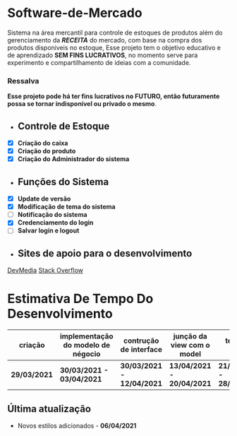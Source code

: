 # Software-de-Mercado
Sistema na área mercantil para controle de estoques de produtos além do gerenciamento da ***RECEITA*** do mercado, com base na compra dos produtos disponiveis no estoque, Esse projeto tem o objetivo educativo e de aprendizado **SEM FINS LUCRATIVOS**, no momento serve para experimento e compartilhamento de ideias com a comunidade.
### Ressalva
**Esse projeto pode há ter fins lucrativos no FUTURO, então futuramente possa se tornar indisponível ou privado o mesmo**.
- ## Controle de Estoque
- [x] **Criação do caixa**
- [x] **Criação do produto**
- [x] **Criação do Administrador do sistema**
- ## Funções do Sistema
- [x] **Update de versão**
- [x] **Modificação de tema do sistema**
- [ ] **Notificação do sistema**
- [x] **Credenciamento do login**
- [ ] **Salvar login e logout**
- ## Sites de apoio para o desenvolvimento
[DevMedia](https://www.devmedia.com.br/)
[Stack Overflow](https://pt.stackoverflow.com/)
# Estimativa De Tempo Do Desenvolvimento
|criação|implementação do modelo de négocio|contrução de interface|junção da view com o model|teste de erros|termino do programa|
|-------|----------------------------------|----------------------|--------------------------|--------------|-------------------|
|**29/03/2021**|**30/03/2021 - 03/04/2021**|**30/03/2021 - 12/04/2021**|**13/04/2021 - 20/04/2021**|**21/04/2021 - 28/04/2021**|**30/04/2021**|
## Última atualização
- Novos estilos adicionados - **06/04/2021**
